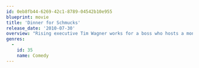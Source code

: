 ```yaml
---
id: 0eb8fb44-6269-42c1-8789-04542b10e955
blueprint: movie
title: 'Dinner for Schmucks'
release_date: '2010-07-30'
overview: "Rising executive Tim Wagner works for a boss who hosts a monthly dinner in which the guest who brings the biggest buffoon gets a career-boost. Tim plans on not attending until he meets Barry, a man who builds dioramas using stuffed mice. Barry's blundering but good intentions send Tim's life into a downward spiral, threatening a major business deal and possibly scuttling Tim's engagement to his fiancee."
genres:
  -
    id: 35
    name: Comedy
---
```

